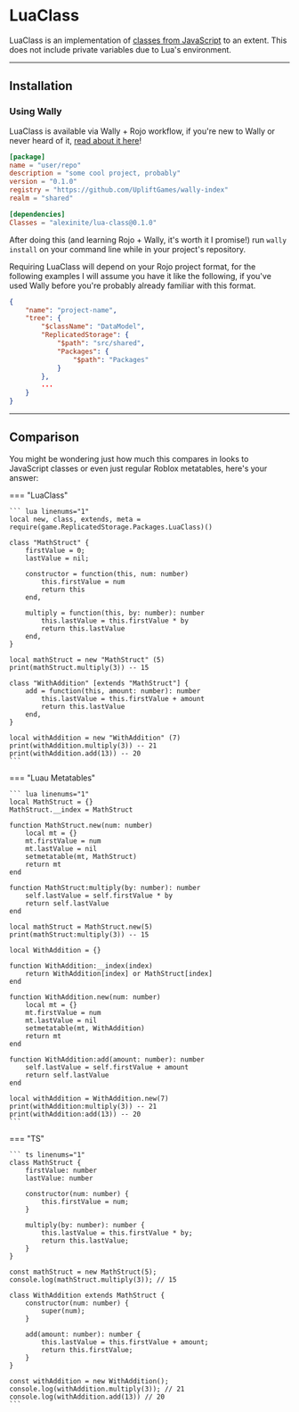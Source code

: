 # LuaClass

LuaClass is an implementation of [classes from JavaScript](https://developer.mozilla.org/en-US/docs/Web/JavaScript/Reference/Classes) to an extent. This does not include private variables due to Lua's environment.

-----

## Installation

### Using Wally

LuaClass is available via Wally + Rojo workflow, if you're new to Wally or never heard of it, [read about it here](https://wally.run/)!

```toml title="wally.toml"
[package]
name = "user/repo"
description = "some cool project, probably"
version = "0.1.0"
registry = "https://github.com/UpliftGames/wally-index"
realm = "shared"

[dependencies]
Classes = "alexinite/lua-class@0.1.0"
```

After doing this (and learning Rojo + Wally, it's worth it I promise!) run `wally install` on your command line while in your project's repository.

Requiring LuaClass will depend on your Rojo project format, for the following examples I will assume you have it like the following, if you've used Wally before you're probably already familiar with this format.

``` json title="*.project.json"
{
    "name": "project-name",
    "tree": {
        "$className": "DataModel",
        "ReplicatedStorage": {
            "$path": "src/shared",
            "Packages": {
                "$path": "Packages"
            }
        },
        ...
    }
}
```

-----

## Comparison

You might be wondering just how much this compares in looks to JavaScript classes or even just regular Roblox metatables, here's your answer:

=== "LuaClass"

    ``` lua linenums="1"
    local new, class, extends, meta = require(game.ReplicatedStorage.Packages.LuaClass)()

    class "MathStruct" {
        firstValue = 0;
        lastValue = nil;

        constructor = function(this, num: number)
            this.firstValue = num
            return this
        end,

        multiply = function(this, by: number): number
            this.lastValue = this.firstValue * by
            return this.lastValue
        end,
    }

    local mathStruct = new "MathStruct" (5)
    print(mathStruct.multiply(3)) -- 15

    class "WithAddition" [extends "MathStruct"] {
        add = function(this, amount: number): number
            this.lastValue = this.firstValue + amount
            return this.lastValue
        end,
    }

    local withAddition = new "WithAddition" (7)
    print(withAddition.multiply(3)) -- 21
    print(withAddition.add(13)) -- 20
    ```

=== "Luau Metatables"

    ``` lua linenums="1"
    local MathStruct = {}
    MathStruct.__index = MathStruct

    function MathStruct.new(num: number)
        local mt = {}
        mt.firstValue = num
        mt.lastValue = nil
        setmetatable(mt, MathStruct)
        return mt
    end

    function MathStruct:multiply(by: number): number
        self.lastValue = self.firstValue * by
        return self.lastValue
    end

    local mathStruct = MathStruct.new(5)
    print(mathStruct:multiply(3)) -- 15

    local WithAddition = {}

    function WithAddition:__index(index)
        return WithAddition[index] or MathStruct[index]
    end

    function WithAddition.new(num: number)
        local mt = {}
        mt.firstValue = num
        mt.lastValue = nil
        setmetatable(mt, WithAddition)
        return mt
    end

    function WithAddition:add(amount: number): number
        self.lastValue = self.firstValue + amount
        return self.lastValue
    end

    local withAddition = WithAddition.new(7)
    print(withAddition:multiply(3)) -- 21
    print(withAddition:add(13)) -- 20
    ```

=== "TS"

    ``` ts linenums="1"
    class MathStruct {
        firstValue: number
        lastValue: number

        constructor(num: number) {
            this.firstValue = num;
        }

        multiply(by: number): number {
            this.lastValue = this.firstValue * by;
            return this.lastValue;
        }
    }

    const mathStruct = new MathStruct(5);
    console.log(mathStruct.multiply(3)); // 15

    class WithAddition extends MathStruct {
        constructor(num: number) {
            super(num);
        }

        add(amount: number): number {
            this.lastValue = this.firstValue + amount;
            return this.firstValue;
        }
    }

    const withAddition = new WithAddition();
    console.log(withAddition.multiply(3)); // 21
    console.log(withAddition.add(13)) // 20
    ```
